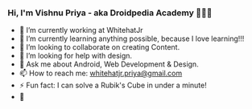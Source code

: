 ### Hi, I'm Vishnu Priya - aka Droidpedia Academy 👩🏻‍💻

- 🔭 I’m currently working at WhitehatJr 
- 🌱 I’m currently learning anything possible, because I love learning!!!
- 👯 I’m looking to collaborate on creating Content.
- 🤔 I’m looking for help with design.
- 💬 Ask me about Android, Web Development & Design.
- 📫 How to reach me: whitehatjr.priya@gmail.com
- ⚡ Fun fact: I can solve a Rubik's Cube in under a minute!
- 💁
